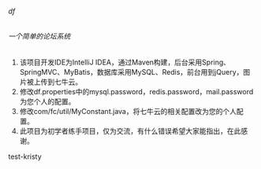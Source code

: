 ###### df
###### 一个简单的论坛系统
1. 该项目开发IDE为IntelliJ IDEA，通过Maven构建，后台采用Spring、SpringMVC、MyBatis，数据库采用MySQL、Redis，前台用到jQuery，图片被上传到七牛云。
2. 修改df.properties中的mysql.password，redis.password，mail.password为您个人的配置。
3. 修改com/fc/util/MyConstant.java，将七牛云的相关配置改为您的个人配置。
4. 此项目为初学者练手项目，仅为交流，有什么错误希望大家能指出，在此感谢。


test-kristy